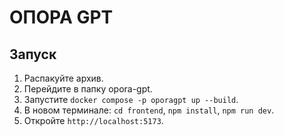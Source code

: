 # ОПОРА GPT

## Запуск
1. Распакуйте архив.
2. Перейдите в папку opora-gpt.
3. Запустите `docker compose -p oporagpt up --build`.
4. В новом терминале: `cd frontend`, `npm install`, `npm run dev`.
5. Откройте `http://localhost:5173`.
